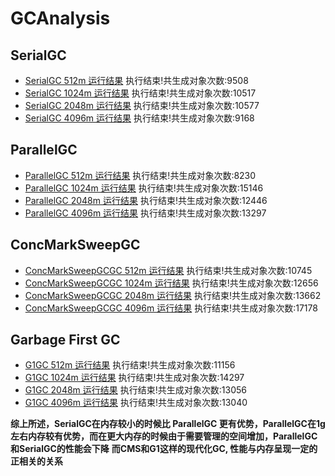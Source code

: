 # GCAnalysis

## SerialGC
* [SerialGC 512m 运行结果](./SerialGC_512.log)   执行结束!共生成对象次数:9508
* [SerialGC 1024m 运行结果](./SerialGC_1024.log) 执行结束!共生成对象次数:10517
* [SerialGC 2048m 运行结果](./SerialGC_2048.log) 执行结束!共生成对象次数:10577
* [SerialGC 4096m 运行结果](./SerialGC_4096.log) 执行结束!共生成对象次数:9168

## ParallelGC
* [ParallelGC 512m 运行结果](./ParallelGC_512.log)   执行结束!共生成对象次数:8230
* [ParallelGC 1024m 运行结果](./ParallelGC_1024.log) 执行结束!共生成对象次数:15146
* [ParallelGC 2048m 运行结果](./ParallelGC_2048.log) 执行结束!共生成对象次数:12446
* [ParallelGC 4096m 运行结果](./ParallelGC_4096.log) 执行结束!共生成对象次数:13297

## ConcMarkSweepGC
* [ConcMarkSweepGCGC 512m 运行结果](./ConcMarkSweepGCGC_512.log)   执行结束!共生成对象次数:10745
* [ConcMarkSweepGCGC 1024m 运行结果](./ConcMarkSweepGCGC_1024.log) 执行结束!共生成对象次数:12656
* [ConcMarkSweepGCGC 2048m 运行结果](./ConcMarkSweepGCGC_2048.log) 执行结束!共生成对象次数:13662
* [ConcMarkSweepGCGC 4096m 运行结果](./ConcMarkSweepGCGC_4096.log) 执行结束!共生成对象次数:17178

## Garbage First GC
* [G1GC 512m 运行结果](./G1GC_512.log)   执行结束!共生成对象次数:11156
* [G1GC 1024m 运行结果](./G1GC_1024.log) 执行结束!共生成对象次数:14297
* [G1GC 2048m 运行结果](./G1GC_2048.log) 执行结束!共生成对象次数:13056
* [G1GC 4096m 运行结果](./G1GC_4096.log) 执行结束!共生成对象次数:13040

**综上所述，SerialGC在内存较小的时候比 ParallelGC 更有优势，ParallelGC在1g左右内存较有优势，而在更大内存的时候由于需要管理的空间增加，ParallelGC和SerialGC的性能会下降**
**而CMS和G1这样的现代化GC, 性能与内存呈现一定的正相关的关系**
